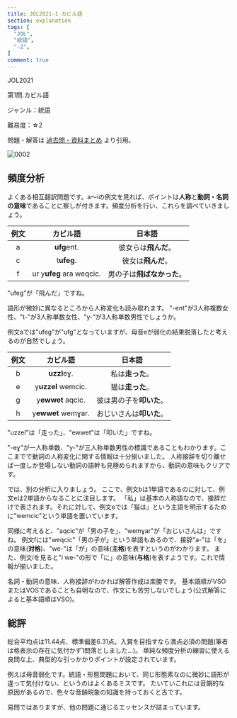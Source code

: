 ```yaml
---
title: JOL2021-1 カビル語
section: explanation
tags: [
  "JOL",
  "統語",
  "☆2",
]
comment: true
---
```


JOL2021

第1問.カビル語

ジャンル：統語

難易度：☆2

問題・解答は
[過去問・資料まとめ](https://iolingjapan.org/preparation/)
より引用。

![0002](https://user-images.githubusercontent.com/107757349/206891275-2d1e1e35-04d2-40a6-85f6-961ebb68ded9.jpg)

## 頻度分析

よくある相互翻訳問題です。a～iの例文を見れば、ポイントは**人称**と**動詞・名詞の意味**であることに察しが付きます。頻度分析を行い、これらを調べていきましょう。

| 例文 | カビル語 | 日本語 |
| :-: | :-: | :-: |
| a | **ufg**ent. | 彼女らは**飛んだ**。 |
| c | t**ufeg**.  | 彼女は**飛んだ**。 |
| f | ur y**ufeg** ara weqcic.  | 男の子は**飛ばなかった**。 |

"ufeg"が「飛んだ」ですね。

語形が微妙に異なるところから人称変化も読み取れます。
"-ent"が3人称複数女性、"t-"が3人称単数女性、"y-"が3人称単数男性でしょうか。

例文aでは"ufeg"が"ufg"となっていますが、母音eが弱化の結果脱落したと考えるのが自然でしょう。

| 例文 | カビル語 | 日本語 |
| :-: | :-: | :-: |
| b | **uzzl**eɣ. | 私は**走った**。 |
| e | y**uzzel** wemcic.  | 猫は**走った**。 |
| g | y**ewwet** aqcic.  | 彼は男の子を**叩いた**。 |
| h | y**ewwet** wemɣar.  | おじいさんは**叩いた**。 |

"uzzel"は「走った」、"ewwet"は「叩いた」ですね。

"-eɣ"が一人称単数、"y-"が三人称単数男性の標識であることもわかります。ここまでで動詞の人称変化に関する情報は十分揃いました。
人称接辞を切り離せば一度しか登場しない動詞の語幹も見極められますから、動詞の意味もクリアです。

では、別の分析に入りましょう。
ここで、例文bは1単語であるのに対して、例文eは2単語からなることに注目します。
「私」は基本の人称語なので、接辞だけで表されます。それに対して、例文eでは「猫は」という主語を明示するために"wemcic"という単語を置いています。

同様に考えると、"aqcic"が「男の子を」、"wemɣar"が「おじいさんは」ですね。
例文fには"weqcic"「男の子が」という単語もあるので、接辞"a-"は「を」の意味(**対格**)、"we-"は「が」の意味(**主格**)を表すというのがわかります。
また、例文iを見ると"i we-"の形で「に」の意味(**与格**)を表すようです。これで情報が揃いました。

名詞・動詞の意味、人称接辞がわかれば解答作成は楽勝です。
基本語順がVSOまたはVOSであることも自明なので、作文にも苦労しないでしょう(公式解答によると基本語順はVSO)。

## 総評

総合平均点は11.44点、標準偏差6.31点。入賞を目指すなら満点必須の問題(筆者は格表示の存在に気付かず1問落としました...)。
単純な頻度分析の練習に使える良問な上、典型的な引っかかりポイントが設定されています。

例えば母音弱化です。統語・形態問題において、同じ形態素なのに微妙に語形が違って気付けない、というのはよくあるミスです。
たいていこれには音韻的な原因があるので、色々な音韻現象の知識を持っておくと吉です。

易問ではありますが、他の問題に通じるエッセンスが詰まっています。
